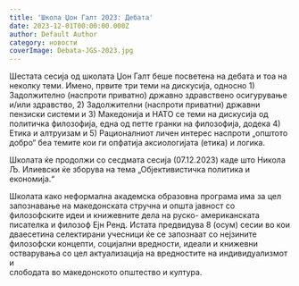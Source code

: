 ```yaml
---
title: 'Школа Џон Галт 2023: Дебата'
date: 2023-12-01T00:00:00.000Z
author: Default Author
category: новости
coverImage: Debata-JGS-2023.jpg
---
```


Шестата сесија од школата Џон Галт беше посветена на дебата и тоа на неколку теми. Имено, првите три теми на дискусија, односно 1) Задолжително (наспроти приватно) државно здравствено осигурување и/или здравство, 2) Задолжителни (наспроти приватни) државни пензиски системи и 3) Македонија и НАТО се теми на дискусија од политичка филозофија, една од петте гранки на филозофија, додека 4) Етика и алтруизам и 5) Рационалниот личен интерес наспроти „општото добро“ беа темите кои ги опфатија аксиологијата (етика) и логика.

Школата ќе продолжи со сесдмата сесија (07.12.2023) каде што Никола Љ. Илиевски ќе зборува на тема „Објективистичка политика и економија.“

Школата како неформална академска образовна програма има за цел запознавање на македонската стручна и општа јавност со филозофските идеи и книжевните дела на руско- американската писателка и филозоф Eјн Ренд. Истата предвидува 8 (осум) сесии во кои дваесетина селектирани учесници ќе се запознаат со нејзините филозофски концепти, социјални вредности, идеали и книжевни остварувања со цел актуализација на вредностите на индивидуализмот и  
слободата во македонското општество и култура.
